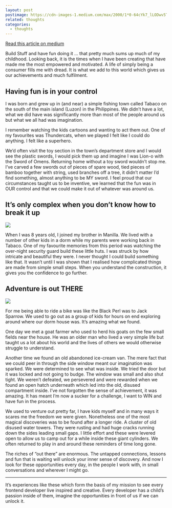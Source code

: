 ```yaml
---
layout: post
postimage: https://cdn-images-1.medium.com/max/2000/1*0-64cYk7_lLODwv5TiGAxA.jpeg
related: thoughts
categories:
  - thoughts
---
```


[Read this article on medium](https://medium.com/@davetayls/unlock-your-inner-super-hero-5948842b4dc8)

Build Stuff and have fun doing it … that pretty much sums up much of my childhood. Looking back, it is the times when I have been creating that have made me the most empowered and motivated. A life of simply being a consumer fills me with dread. It is what we add to this world which gives us our achievements and much fulfilment.

## Having fun is in your control

I was born and grew up in (and near) a simple fishing town called Tabaco on the south of the main island (Luzon) in the Philippines. We didn’t have a lot, what we did have was significantly more than most of the people around us but what we all had was imagination.

I remember watching the kids cartoons and wanting to act them out. One of my favourites was Thundercats, when we played I felt like I could do anything. I felt like a superhero.

We’d often visit the toy section in the town’s department store and I would see the plastic swords, I would pick them up and imagine I was Lion-o with the Sword of Omens. Returning home without a toy sword wouldn’t stop me. I’ve carved a few swords out of pieces of spare wood, tied pieces of bamboo together with string, used branches off a tree, it didn’t matter I’d find something, almost anything to be MY sword. I feel proud that our circumstances taught us to be inventive, we learned that the fun was in OUR control and that we could make it out of whatever was around us.

## It’s only complex when you don’t know how to break it up

![](https://cdn-images-1.medium.com/max/1600/1*EqfQ-1Fm89UUmZCDyxMGfg.jpeg)

When I was 8 years old, I joined my brother in Manilla. We lived with a number of other kids in a dorm while my parents were working back in Tabaco. One of my favourite memories from this period was watching the over-night security guard build these little huts. I was struck by how intricate and beautiful they were. I never thought I could build something like that. It wasn’t until I was shown that I realised how complicated things are made from simple small steps. When you understand the construction, it gives you the confidence to go further.

## Adventure is out THERE

![](https://cdn-images-1.medium.com/max/1600/1*MbP2UXvpVQbaBxYCroKtAA.jpeg)

For me being able to ride a bike was like the Black Perl was to Jack Sparrow. We used to go out as a group of kids for hours on end exploring around where our dorm house was. It’s amazing what we found.

One day we met a goat farmer who used to herd his goats on the few small fields near the house. He was an older man who lived a very simple life but taught us a lot about his world and the lives of others we would otherwise struggle to understand.

Another time we found an old abandoned ice-cream van. The mere fact that we could peer in through the side window meant our imagination was sparked. We were determined to see what was inside. We tried the door but it was locked and not going to budge. The window was small and also shut tight. We weren’t defeated, we persevered and were rewarded when we found an open hatch underneath which led into the old, disused compartment inside. I’ve not forgotten the sense of achievement, it was amazing. It has meant I’m now a sucker for a challenge, I want to WIN and have fun in the process.

We used to venture out pretty far, I have kids myself and in many ways it scares me the freedom we were given. Nonetheless one of the most magical discoveries was to be found after a longer ride. A cluster of old disused water towers. They were rusting and had huge cracks running down the sides leading small gaps. I little effort and these were levered open to allow us to camp out for a while inside these giant cylinders. We often returned to play in and around these reminders of time long gone.

The riches of “out there” are enormous. The untapped connections, lessons and fun that is waiting will unlock your inner sense of discovery. And now I look for these opportunities every day, in the people I work with, in small conversations and wherever I might go.

---

It’s experiences like these which form the basis of my mission to see every frontend developer live inspired and creative. Every developer has a child’s passion inside of them, imagine the opportunities in front of us if we can unlock it.
